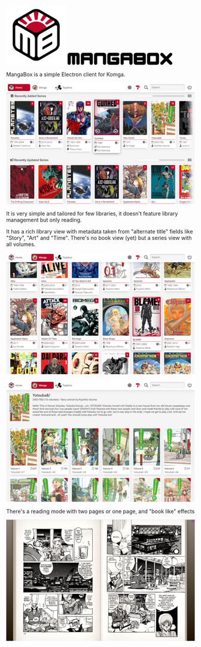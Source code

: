 <picture style="display: inline-block; vertical-align: middle;">
<img alt="MangaBox Logo" src="mangabox-logo.png" width=160px>
<img alt="MangaBox Logo Text" src="mangabox-name-sticks-round.svg" width=280px>
</picture>

MangaBox is a simple Electron client for Komga.

<picture><img alt="MangaBox main UI" src=".localassets/MangaBox_001_th.png"></picture>

It is very simple and tailored for few libraries, it doesn't feature library management but only reading.

It has a rich library view with metadata taken from "alternate title" fields like "Story", "Art" and "Time". There's no book view (yet) but a series view with all volumes.

<picture><img alt="MangaBox main UI" src=".localassets/MangaBox_002_th.png"></picture>

<picture><img alt="MangaBox main UI" src=".localassets/MangaBox_004_th.png"></picture>

There's a reading mode with two pages or one page, and "book like" effects

<picture><img alt="MangaBox main UI" src=".localassets/MangaBox_003_th.png"></picture>
